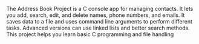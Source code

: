 The Address Book Project is a C console app for managing contacts. It lets you add,
search, edit, and delete names, phone numbers, and emails. It saves data to a file and
uses command line arguments to perform different tasks. Advanced versions can use
linked lists and better search methods. This project helps you learn basic C
programming and file handling
